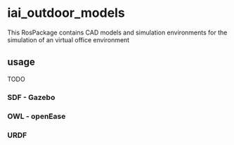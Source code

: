 # iai_outdoor_models
This RosPackage contains CAD models and simulation environments for the simulation of an virtual office environment

## usage

TODO

### SDF - Gazebo

### OWL - openEase

### URDF 
